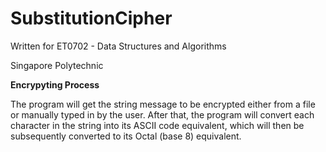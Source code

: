 # SubstitutionCipher

Written for ET0702 - Data Structures and Algorithms

Singapore Polytechnic

**Encrypyting Process**

The program will get the string message to be encrypted either from a file or manually typed in by the user. After that, the program will convert each character in the string into its ASCII code equivalent, which will then be subsequently converted to its Octal (base 8) equivalent. 

